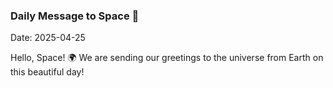 ### Daily Message to Space 🌌
Date: 2025-04-25

Hello, Space! 🌍 We are sending our greetings to the universe from Earth on this beautiful day!
